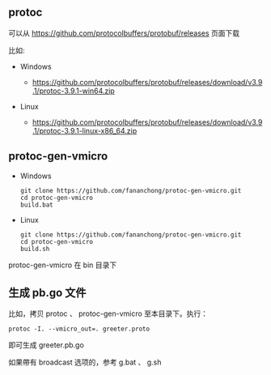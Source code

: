 ## protoc

可以从 https://github.com/protocolbuffers/protobuf/releases 页面下载

比如:

- Windows
  - https://github.com/protocolbuffers/protobuf/releases/download/v3.9.1/protoc-3.9.1-win64.zip

- Linux
  - https://github.com/protocolbuffers/protobuf/releases/download/v3.9.1/protoc-3.9.1-linux-x86_64.zip

## protoc-gen-vmicro

- Windows
  ```shell
  git clone https://github.com/fananchong/protoc-gen-vmicro.git
  cd protoc-gen-vmicro
  build.bat
  ```

- Linux
  ```shell
  git clone https://github.com/fananchong/protoc-gen-vmicro.git
  cd protoc-gen-vmicro
  build.sh
  ```

protoc-gen-vmicro 在 bin 目录下


## 生成 pb.go 文件

比如，拷贝 protoc 、 protoc-gen-vmicro 至本目录下。执行：

```shell
protoc -I. --vmicro_out=. greeter.proto
```

即可生成 greeter.pb.go


如果帶有 broadcast 选项的，参考 g.bat 、 g.sh

